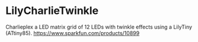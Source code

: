 LilyCharlieTwinkle
==================

Charlieplex a LED matrix grid of 12 LEDs with twinkle effects using a LilyTiny (ATtiny85). https://www.sparkfun.com/products/10899